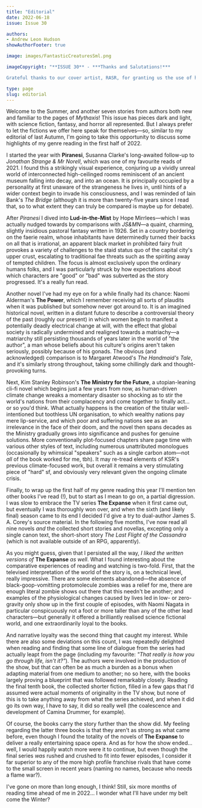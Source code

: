 ```yaml
---
title: "Editorial"
date: 2022-06-18
issue: Issue 30

authors:
- Andrew Leon Hudson
showAuthorFooter: true

image: images/FantasticCreaturesSml.png

imageCopyright: "**ISSUE 30** - ***Thanks and Salutations!***

Grateful thanks to our cover artist, RASR, for granting us the use of his image *Fantastic Creatures*. RASR is a Portuguese music producer and A(i)rtist whose main goal is to create music and artwork that can inspire other fellow artists to create their content. He's on Deviant Art as [RasrDraws](https://www.deviantart.com/rasrdraws) and you can check out a variety of slideshows accompanied by his Low-Fi beats and other soundtracks [on his Youtube channel](https://www.youtube.com/channel/UCX8uGYGV8hPJVFhz2smgBZw). If you'd like to give him some support you can buy him a [Ko-Fi](https://ko-fi.com/rasrai), or find [prints](https://www.inprnt.com/gallery/rasr/) and [assorted merch](https://www.teepublic.com/user/t-rasr) at the links."

type: page
slug: editorial
---
```


Welcome to the Summer, and another seven stories from authors both new and familiar to the pages of *Mythaxis*! This issue has pieces dark and light, with science fiction, fantasy, and horror all represented. But I always prefer to let the fictions we offer here speak for themselves—so, similar to my editorial of last Autumn, I'm going to take this opportunity to discuss some highlights of my genre reading in the first half of 2022.

I started the year with **Piranesi**, Susanna Clarke's long-awaited follow-up to *Jonathan Strange & Mr Norell*, which was one of my favourite reads of 2021. I found this a strikingly visual experience, conjuring up a vividly unreal world of interconnected high-ceilinged rooms reminiscent of an ancient museum falling into decay, and into an ocean. It is principally occupied by a personality at first unaware of the strangeness he lives in, until hints of a wider context begin to invade his consciousness, and I was reminded of Iain Bank's *The Bridge* (although it is more than twenty-five years since I read that, so to what extent they can truly be compared is maybe up for debate).

After *Piranesi* I dived into **Lud-in-the-Mist** by Hope Mirrlees—which I was actually nudged towards by comparisons with *JS&MN*—a quaint, charming, slightly insidious pastoral fantasy written in 1926. Set in a country bordering on the faerie realm, whose inhabitants have determinedly turned their backs on all that is irrational, an apparent black market in prohibited fairy fruit provokes a variety of challenges to the staid status quo of the capital city's upper crust, escalating to traditional fae threats such as the spiriting away of tempted children. The focus is almost exclusively upon the ordinary humans folks, and I was particularly struck by how expectations about which characters are "good" or "bad" was subverted as the story progressed. It's a really fun read.

Another novel I've had my eye on for a while finally had its chance: Naomi Alderman's **The Power**, which I remember receiving all sorts of plaudits when it was published but somehow never got around to. It is an imagined historical novel, written in a distant future to describe a controversial theory of the past (roughly our present) in which women begin to manifest a potentially deadly electrical change at will, with the effect that global society is radically undermined and realigned towards a matriachy—a matriarchy still persisting thousands of years later in the world of "the author", a man whose beliefs about his culture's origins aren't taken seriously, possibly because of his gonads. The obvious (and acknowledged) comparison is to Margaret Atwood's *The Handmaid's Tale*, and it's similarly strong throughout, taking some chillingly dark and thought-provoking turns.

Next, Kim Stanley Robinson's **The Ministry for the Future**, a utopian-leaning cli-fi novel which begins just a few years from now, as human-driven climate change wreaks a momentary disaster so shocking as to stir the world's nations from their complacency and come together to finally act... or so you'd think. What actually happens is the creation of the titular well-intentioned but toothless UN organisation, to which wealthy nations pay mere lip-service, and which poor and suffering nations see as an irrelevance in the face of their doom, and the novel then spans decades as the Ministry gradually grows into significance and pushes for genuine solutions. More conventionally plot-focused chapters share page time with various other styles of text, including numerous unattributed monologues (occasionally by whimsical "speakers" such as a single carbon atom—not *all* of the book worked for me, tbh). It may re-tread elements of KSR's previous climate-focused work, but overall it remains a very stimulating piece of "hard" sf, and obviously very relevant given the ongoing climate crisis.

Finally, to wrap up the first half of my genre reading this year I'll mention ten other books I've read (!), but to start as I mean to go on, a partial digression. I was slow to embrace the TV series **The Expanse** when it first came out, but eventually I was thoroughly won over, and when the sixth (and likely final) season came to its end I decided I'd give a try to dual-author James S. A. Corey's source material. In the following five months, I've now read all nine novels *and* the collected short stories and novellas, excepting only a single canon text, the short-short story *The Last Flight of the Cassandra* (which is not available outside of an RPG, apparently).

As you might guess, given that I persisted all the way, *I liked the written versions of* **The Expanse** *as well*. What I found interesting about the comparative experiences of reading and watching is two-fold. First, that the televised interpretation of the world of the story is, on a technical level, really impressive. There are some elements abandoned—the absence of black-goop-vomitting protomolecule zombies was a relief for me, there are enough literal zombie shows out there that this needn't be another; and examples of the physiological changes caused by lives led in low- or zero-gravity only show up in the first couple of episodes, with Naomi Nagata in particular conspicuously not a foot or more taller than any of the other lead characters—but generally it offered a brilliantly realised science fictional world, and one extraordinarily loyal to the books.

And narrative loyalty was the second thing that caught my interest. While there are also some deviations on this count, I was repeatedly delighted when reading and finding that some line of dialogue from the series had actually leapt from the page (including my favourite: *"That really is how you go through life, isn't it?"*). The authors were involved in the production of the show, but that can often be as much a burden as a bonus when adapting material from one medium to another; no so here, with the books largely proving a blueprint that was followed remarkably closely. Reading the final tenth book, the collected shorter fiction, filled in a few gaps that I'd assumed were actual moments of originality in the TV show, but none of this is to take anything away from what the series achieved, and when it did go its own way, I have to say, it did so really well (the coalescence and development of Camina Drummer, for example).

Of course, the books carry the story further than the show did. My feeling regarding the latter three books is that they aren't as strong as what came before, even though I found the totality of the novels of **The Expanse** to deliver a really entertaining space opera. And as for how the show ended... well, I would happily watch more were it to continue, but even though the final series *was* rushed and crushed to fit into fewer episodes, I consider it far superior to any of the more high profile franchise rivals that have come to the small screen in recent years (naming no names, because who needs a flame war?).

I've gone on more than long enough, I think! Still, six more months of reading time ahead of me in 2022... I wonder what I'll have under my belt come the Winter?
